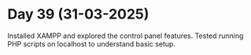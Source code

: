 # Day 39 (31-03-2025)
Installed XAMPP and explored the control panel features.
Tested running PHP scripts on localhost to understand basic setup.
